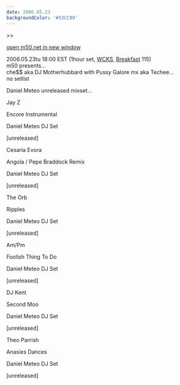 ```yaml
---
date: 2006.05.23
backgroundColor: '#33CC99'
---
```


\>>

[open m50.net in new window](http://m50.net/)

2006.05.23tu 18:00 EST (1hour set, [WCKS](http://breakfast.wcks.org/), [Breakfast](http://breakfast.wcks.org/) 115)  
m50 presents...  
che$$ aka DJ Motherhubbard with Pussy Galore mx aka Techee...  
no setlist  

Daniel Meteo unreleased mixset...  

Jay Z

Encore Instrumental

Daniel Meteo DJ Set

\[unreleased\]

Cesaria Evora

Angola / Pepe Braddock Remix

Daniel Meteo DJ Set

\[unreleased\]

The Orb

Ripples

Daniel Meteo DJ Set

\[unreleased\]

Am/Pm

Foolish Thing To Do

Daniel Meteo DJ Set

\[unreleased\]

DJ Kent

Second Moo

Daniel Meteo DJ Set

\[unreleased\]

Theo Parrish

Anasies Dances

Daniel Meteo DJ Set

\[unreleased\]